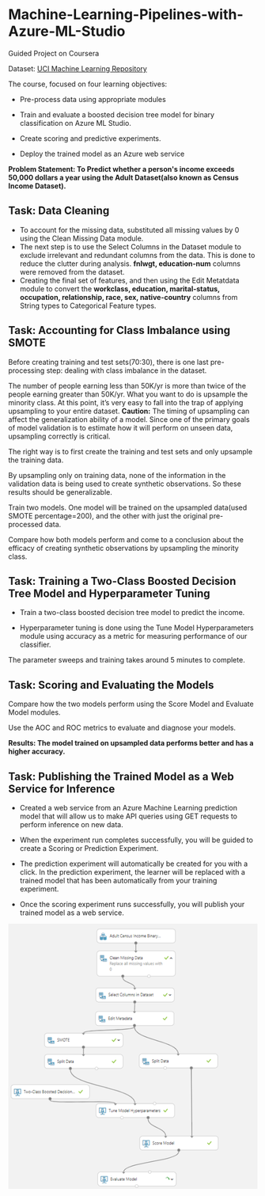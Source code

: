 # Machine-Learning-Pipelines-with-Azure-ML-Studio

Guided Project on Coursera

Dataset: [UCI Machine Learning Repository](https://archive.ics.uci.edu/ml/datasets/adult)

The course, focused on four learning objectives:

- Pre-process data using appropriate modules

- Train and evaluate a boosted decision tree model for binary classification on Azure ML Studio.

- Create scoring and predictive experiments.

- Deploy the trained model as an Azure web service

**Problem Statement: To Predict whether a person's income exceeds 50,000 dollars a year using the Adult Dataset(also known as Census Income Dataset).**

## Task: Data Cleaning

- To account for the missing data, substituted all missing values by 0 using the Clean Missing Data module.
- The next step is to use the Select Columns in the Dataset module to exclude irrelevant and redundant columns from the data. This is done to reduce the clutter during analysis. **fnlwgt, education-num** columns were removed from the dataset.
- Creating the final set of features, and then using the Edit Metatdata module to convert the **workclass, education, marital-status, occupation, relationship, race, sex, native-country** columns from String types to Categorical Feature types.

## Task: Accounting for Class Imbalance using SMOTE

Before creating training and test sets(70:30), there is one last pre-processing step: dealing with class imbalance in the dataset.

The number of people earning less than 50K/yr is more than twice of the people earning greater than 50K/yr. What you want to do is upsample the minority class. At this point, it’s very easy to fall into the trap of applying upsampling to your entire dataset. **Caution:** The timing of upsampling can affect the generalization ability of a model. Since one of the primary goals of model validation is to estimate how it will perform on unseen data, upsampling correctly is critical.

The right way is to first create the training and test sets and only upsample the training data.

By upsampling only on training data, none of the information in the validation data is being used to create synthetic observations. So these results should be generalizable.

Train two models. One model will be trained on the upsampled data(used SMOTE percentage=200), and the other with just the original pre-processed data.

Compare how both models perform and come to a conclusion about the efficacy of creating synthetic observations by upsampling the minority class.

## Task: Training a Two-Class Boosted Decision Tree Model and Hyperparameter Tuning

- Train a two-class boosted decision tree model to predict the income.

- Hyperparameter tuning is done using the Tune Model Hyperparameters module using accuracy as a metric for measuring performance of our classifier.

The parameter sweeps and training takes around 5 minutes to complete.

## Task: Scoring and Evaluating the Models

Compare how the two models perform using the Score Model and Evaluate Model modules.

Use the AOC and ROC metrics to evaluate and diagnose your models.

**Results: The model trained on upsampled data performs better and has a higher accuracy.**

## Task: Publishing the Trained Model as a Web Service for Inference

- Created a web service from an Azure Machine Learning prediction model that will allow us to make API queries using GET requests to perform inference on new data.

- When the experiment run completes successfully, you will be guided to create a Scoring or Prediction Experiment.

- The prediction experiment will automatically be created for you with a click. In the prediction experiment, the learner will be replaced with a trained model that has been automatically from your training experiment.

- Once the scoring experiment runs successfully, you will publish your trained model as a web service.

![ML-Pipeline](https://github.com/Ashish-Soni08/Machine-Learning-Pipelines-with-Azure-ML-Studio/blob/main/ML-Pipeline.png)